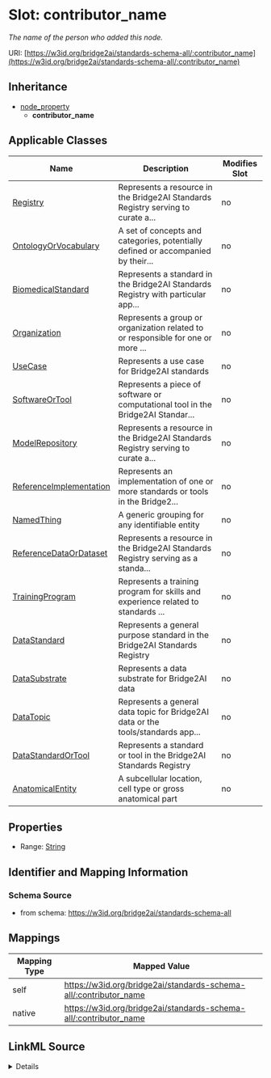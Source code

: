 

# Slot: contributor_name


_The name of the person who added this node._





URI: [https://w3id.org/bridge2ai/standards-schema-all/:contributor_name](https://w3id.org/bridge2ai/standards-schema-all/:contributor_name)




## Inheritance

* [node_property](node_property.md)
    * **contributor_name**






## Applicable Classes

| Name | Description | Modifies Slot |
| --- | --- | --- |
| [Registry](Registry.md) | Represents a resource in the Bridge2AI Standards Registry serving to curate a... |  no  |
| [OntologyOrVocabulary](OntologyOrVocabulary.md) | A set of concepts and categories, potentially defined or accompanied by their... |  no  |
| [BiomedicalStandard](BiomedicalStandard.md) | Represents a standard in the Bridge2AI Standards Registry with particular app... |  no  |
| [Organization](Organization.md) | Represents a group or organization related to or responsible for one or more ... |  no  |
| [UseCase](UseCase.md) | Represents a use case for Bridge2AI standards |  no  |
| [SoftwareOrTool](SoftwareOrTool.md) | Represents a piece of software or computational tool in the Bridge2AI Standar... |  no  |
| [ModelRepository](ModelRepository.md) | Represents a resource in the Bridge2AI Standards Registry serving to curate a... |  no  |
| [ReferenceImplementation](ReferenceImplementation.md) | Represents an implementation of one or more standards or tools in the Bridge2... |  no  |
| [NamedThing](NamedThing.md) | A generic grouping for any identifiable entity |  no  |
| [ReferenceDataOrDataset](ReferenceDataOrDataset.md) | Represents a resource in the Bridge2AI Standards Registry serving as a standa... |  no  |
| [TrainingProgram](TrainingProgram.md) | Represents a training program for skills and experience related to standards ... |  no  |
| [DataStandard](DataStandard.md) | Represents a general purpose standard in the Bridge2AI Standards Registry |  no  |
| [DataSubstrate](DataSubstrate.md) | Represents a data substrate for Bridge2AI data |  no  |
| [DataTopic](DataTopic.md) | Represents a general data topic for Bridge2AI data or the tools/standards app... |  no  |
| [DataStandardOrTool](DataStandardOrTool.md) | Represents a standard or tool in the Bridge2AI Standards Registry |  no  |
| [AnatomicalEntity](AnatomicalEntity.md) | A subcellular location, cell type or gross anatomical part |  no  |







## Properties

* Range: [String](String.md)





## Identifier and Mapping Information







### Schema Source


* from schema: https://w3id.org/bridge2ai/standards-schema-all




## Mappings

| Mapping Type | Mapped Value |
| ---  | ---  |
| self | https://w3id.org/bridge2ai/standards-schema-all/:contributor_name |
| native | https://w3id.org/bridge2ai/standards-schema-all/:contributor_name |




## LinkML Source

<details>
```yaml
name: contributor_name
description: The name of the person who added this node.
from_schema: https://w3id.org/bridge2ai/standards-schema-all
rank: 1000
is_a: node_property
domain: NamedThing
alias: contributor_name
domain_of:
- NamedThing
range: string

```
</details>
